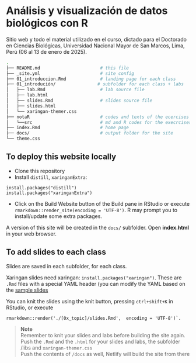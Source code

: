 # Análisis y visualización de datos biológicos con R

Sitio web y todo el material utilizado en el curso, dictado para el Doctorado en Ciencias Biológicas, Universidad Nacional Mayor de San Marcos, Lima, Perú (06 al 13 de enero de 2025).

```bash
.
├── README.md                       # this file
├── _site.yml                       # site config
├── 01_introduccion.Rmd             # landing page for each class
├── 01_introdución/                # subfolder for each class + labs
│   ├── lab.Rmd                     # lab source file
│   ├── lab.html
│   ├── slides.Rmd                  # slides source file
│   ├── slides.html
│   └── xaringan-themer.css
├── notaR                           # codes and texts of the ecercises
│   └──src                          # md and R codes for the execrcises
├── index.Rmd                       # home page
├── docs/                           # output folder for the site 
└── theme.css
```

## To deploy this website locally

+ Clone this repository
+ Install `distill`, `xaringanExtra`: 
```
install.packages("distill")
install.packages("xaringanExtra")
```
+ Click on the Build Website button of the Build pane in RStudio or execute `rmarkdown::render_site(encoding = 'UTF-8')`. R may prompt you to install/update some extra packages.

A version of this site will be created in the `docs/` subfolder. Open **index.html** in your web browser. 

## To add slides to each class

Slides are saved in each subfolder, for each class. 

Xaringan slides need xaringan: `install.packages("xaringan")`. These are `.Rmd` files with a special YAML header (you can modify the YAML based on the [sample slides](01_introduccion/slides.Rmd)

You can knit the slides using the knit button, pressing `ctrl+shift+K` in RStudio, or  execute 

```
rmarkdown::render('./[0x_topic]/slides.Rmd',  encoding = 'UTF-8')`.
```

> **Note**  
> Remember to knit your slides and labs before building the site again. 
> Push the `.Rmd` and the `.html` for your slides and labs, the subfolder /libs and `xaringan-themer.css`  
> Push the contents of `/docs` as well, Netlify will build the site from there

